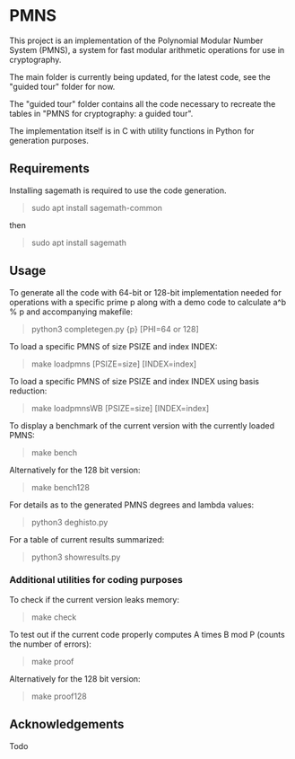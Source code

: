 # PMNS

This project is an implementation of the Polynomial Modular Number System (PMNS), a system for fast modular arithmetic operations for use in cryptography.

The main folder is currently being updated, for the latest code, see the "guided tour" folder for now.

The "guided tour" folder contains all the code necessary to recreate the tables in "PMNS for cryptography: a guided tour".

The implementation itself is in C with utility functions in Python for generation purposes.

## Requirements

Installing sagemath is required to use the code generation.
> sudo apt install sagemath-common

then

> sudo apt install sagemath

## Usage

To generate all the code with 64-bit or 128-bit implementation needed for operations with a specific prime p along with a demo code to calculate a^b % p and accompanying makefile:
> python3 completegen.py {p} [PHI=64 or 128]

To load a specific PMNS of size PSIZE and index INDEX:
> make loadpmns [PSIZE=size] [INDEX=index]

To load a specific PMNS of size PSIZE and index INDEX using basis reduction:
> make loadpmnsWB [PSIZE=size] [INDEX=index]

To display a benchmark of the current version with the currently loaded PMNS:
> make bench

Alternatively for the 128 bit version:
> make bench128

For details as to the generated PMNS degrees and lambda values:
> python3 deghisto.py

For a table of current results summarized:
> python3 showresults.py


### Additional utilities for coding purposes

To check if the current version leaks memory:
> make check

To test out if the current code properly computes A times B mod P (counts the number of errors):
> make proof

Alternatively for the 128 bit version:
> make proof128

## Acknowledgements
Todo
